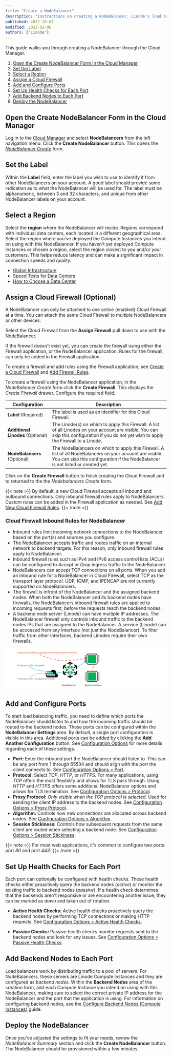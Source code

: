 ```yaml
---
title: "Create a NodeBalancer"
description: "Instructions on creating a NodeBalancer, Linode's load balancing solution."
published: 2022-10-07
modified: 2023-02-06
authors: ["Linode"]
---
```


This guide walks you through creating a NodeBalancer through the Cloud Manager.

1. [Open the Create NodeBalancer Form in the Cloud Manager](#open-the-create-nodebalancer-form-in-the-cloud-manager)
1. [Set the Label](#set-the-label)
1. [Select a Region](#select-a-region)
1. [Assign a Cloud Firewall](#assign-a-cloud-firewall-optional)
1. [Add and Configure Ports](#add-and-configure-ports)
1. [Set Up Health Checks for Each Port](#set-up-health-checks-for-each-port)
1. [Add Backend Nodes to Each Port](#add-backend-nodes-to-each-port)
1. [Deploy the NodeBalancer](#deploy-the-nodebalancer)

## Open the Create NodeBalancer Form in the Cloud Manager

Log in to the [Cloud Manager](https://cloud.linode.com/) and select **NodeBalancers** from the left navigation menu. Click the **Create NodeBalancer** button. This opens the *[NodeBalancer Create](https://cloud.linode.com/nodebalancers/create)* form.

## Set the Label

Within the **Label** field, enter the label you wish to use to identify it from other NodeBalancers on your account. A good label should provide some indication as to what the NodeBalancer will be used for. The label must be alphanumeric, between 3 and 32 characters, and unique from other NodeBalancer labels on your account.

## Select a Region

Select the **region** where the NodeBalancer will reside. Regions correspond with individual data centers, each located in a different geographical area. Select the region where you've deployed the Compute Instances you intend on using with this NodeBalancer. If you haven't yet deployed Compute Instances or chosen a region, select the region closest to you and/or your customers. This helps reduce latency and can make a significant impact in connection speeds and quality.

- [Global Infrastructure](https://www.linode.com/global-infrastructure/)
- [Speed Tests for Data Centers](https://www.linode.com/speed-test/)
- [How to Choose a Data Center](/docs/products/platform/get-started/guides/choose-a-data-center/)

## Assign a Cloud Firewall (Optional)

A NodeBalancer can only be attached to one active (enabled) Cloud Firewall at a time. You can attach the same Cloud Firewall to multiple NodeBalancers or other devices.

Select the Cloud Firewall from the **Assign Firewall** pull down to use with the NodeBalancer.

If the firewall doesn't exist yet, you can create the firewall using either the Firewall application, or the NodeBalancer application. Rules for the firewall, can only be added in the Firewall application.

To create a firewall and add rules using the Firewall application, see [Create a Cloud Firewall](/docs/products/networking/cloud-firewall/guides/create-a-cloud-firewall/) and [Add Firewall Rules](docs/products/networking/cloud-firewall/guides/manage-firewall-rules/).

To create a firewall using the NodeBalancer  application, in the *NodeBalancer Create* form click the **Create Firewall**. This displays the *Create Firewall* drawer. Configure the required field.

| **Configuration** | **Description** |
| --------------- | --------------- |
| **Label** (Required)| The label is used as an identifier for this Cloud Firewall. |
| **Additional Linodes** (Optional)| The Linode(s) on which to apply this Firewall. A list of all Linodes on your account are visible. You can skip this configuration if you do not yet wish to apply the Firewall to a Linode. |
| **NodeBalancers** (Optional) | The NodeBalancers on which to apply this Firewall. A list of all NodeBalancers on your account are visible. You can skip this configuration if the NodeBalancer is not listed or created yet.|

Click on the **Create Firewall** button to finish creating the Cloud Firewall and to returned to the the *Nodebalancers Create* form.

{{< note >}}
By default, a new Cloud Firewall accepts all inbound and outbound connections. Only inbound firewall rules apply to NodeBalancers. Custom rules can be added in the Firewall application as needed. See [Add New Cloud Firewall Rules](/docs/products/networking/cloud-firewall/guides/manage-firewall-rules/).
{{< /note >}}

### Cloud Firewall Inbound Rules for NodeBalancer
- Inbound rules limit incoming network connections to the NodeBalancer based on the port(s) and sources you configure.
- The NodeBalancer accepts traffic and routes traffic on an internal network to backend targets. For this reason, only inbound firewall rules apply to NodeBalancer.
- Inbound firewall rules such as IPv4 and IPv6 access control lists (ACLs) can be configured to *Accept* or *Drop* ingress traffic to the NodeBalancer.
- NodeBalancers can accept TCP connections on all ports. When you add an inbound rule for a NodeBalancer in Cloud Firewall, select TCP as the transport layer protocol. UDP, ICMP, and IPENCAP are not currently supported on NodeBalancers.
- The firewall is infront of the NodeBalancer and the assigned backend nodes. When both the NodeBalancer and its backend nodes have firewalls, the NodeBalancers inbound firewall rules are applied to incoming requests first, before the requests reach the backend nodes.
- A backend node server (Linode) can have multiple IP addresses. The NodeBalancer firewall only controls inbound traffic to the backend nodes IPs that are assigned to the NodeBalancer. A service (Linode) can be accessed from any interface (not just the NodeBalancer). To filter traffic from other interfaces, backend Linodes require their own firewalls.

![Figure of traffic going through firewall and NodeBalancer and traffic bypassing firewall and NodeBalancer](nb-firewall.jpg)

## Add and Configure Ports

To start load balancing traffic, you need to define which ports the NodeBalancer should listen to and how the incoming traffic should be routed to the backend nodes. These ports can be configured within the **NodeBalancer Settings** area. By default, a single port configuration is visible in this area. Additional ports can be added by clicking the **Add Another Configuration** button. See [Configuration Options](/docs/products/networking/nodebalancers/guides/configure/) for more details regarding each of these settings.

- **Port:** Enter the *inbound* port the NodeBalancer should listen to. This can be any port from 1 through 65534 and should align with the port the client connects to. See [Configuration Options > Port](/docs/products/networking/nodebalancers/guides/configure/#port).
- **Protocol:** Select *TCP*, *HTTP*, or *HTTPS*. For many applications, using *TCP* offers the most flexibility and allows for TLS pass through. Using *HTTP* and *HTTPS* offers some additional NodeBalancer options and allows for TLS termination. See [Configuration Options > Protocol](/docs/products/networking/nodebalancers/guides/configure/#protocol).
- **Proxy Protocol:** *Only visible when the *TCP* protocol is selected.* Used for sending the client IP address to the backend nodes. See [Configuration Options > Proxy Protocol](/docs/products/networking/nodebalancers/guides/configure/#proxy-protocol).
- **Algorithm:** Controls how new connections are allocated across backend nodes. See [Configuration Options > Algorithm](/docs/products/networking/nodebalancers/guides/configure/#algorithm).
- **Session Stickiness:** Controls how subsequent requests from the same client are routed when selecting a backend node. See [Configuration Options > Session Stickiness](/docs/products/networking/nodebalancers/guides/configure/#session-stickiness).

{{< note >}}
For most web applications, it's common to configure two ports: port *80* and port *443*.
{{< /note >}}

## Set Up Health Checks for Each Port

Each port can optionally be configured with health checks. These health checks either proactively query the backend nodes (*active*) or monitor the existing traffic to backend nodes (*passive*). If a health check determines that the backends aren't responsive or are encountering another issue, they can be marked as *down* and taken out of rotation.

- **Active Health Checks:** Active health checks proactively query the backend nodes by performing TCP connections or making HTTP requests. See [Configuration Options > Active Health Checks](/docs/products/networking/nodebalancers/guides/configure/#active-health-checks).

- **Passive Checks:** Passive health checks monitor requests sent to the backend nodes and look for any issues. See [Configuration Options > Passive Health Checks](/docs/products/networking/nodebalancers/guides/configure/#passive-health-checks).

## Add Backend Nodes to Each Port

Load balancers work by distributing traffic to a pool of servers. For NodeBalancers, these servers are Linode Compute Instances and they are configured as *backend nodes*. Within the **Backend Nodes** area of the creation form, add each Compute Instance you intend on using with this NodeBalancer, making sure to select the correct private IP address for the NodeBalancer and the port that the application is using. For information on configuring backend nodes, see the [Configure Backend Nodes (Compute Instances)](/docs/products/networking/nodebalancers/guides/backends/) guide.

## Deploy the NodeBalancer

Once you've adjusted the settings to fit your needs, review the *NodeBalancer Summary* section and click the **Create NodeBalancer** button. The NodeBalancer should be provisioned within a few minutes.